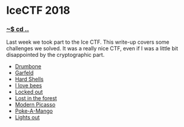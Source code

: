 # IceCTF 2018

### [~$ cd ..](../)

Last week we took part to the Ice CTF. This write-up covers some challenges we solved. It was a really nice CTF, even if I was a little bit disappointed by
the cryptographic part.

* [Drumbone](drumbone/)
* [Garfeld](garfeld/)
* [Hard Shells](hard_shells/)
* [I love bees](ilovebees/)
* [Locked out](locked_out/)
* [Lost in the forest](lost_in_the_forest/)
* [Modern Picasso](modern_picasso/)
* [Poke-A-Mango](pokeamango/)
* [Lights out](lights_out/)
